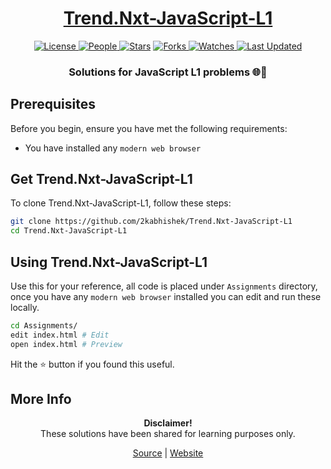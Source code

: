 <div align="center">

<h1><a href="https://2kabhishek.github.io/Trend.Nxt-JavaScript-L1">Trend.Nxt-JavaScript-L1</a></h1>

<a href="https://github.com/2KAbhishek/Trend.Nxt-JavaScript-L1/blob/main/LICENSE">
<img alt="License" src="https://img.shields.io/github/license/2kabhishek/Trend.Nxt-JavaScript-L1?style=flat&color=eee&label="> </a>

<a href="https://github.com/2KAbhishek/Trend.Nxt-JavaScript-L1/graphs/contributors">
<img alt="People" src="https://img.shields.io/github/contributors/2kabhishek/Trend.Nxt-JavaScript-L1?style=flat&color=ffaaf2&label=People"> </a>

<a href="https://github.com/2KAbhishek/Trend.Nxt-JavaScript-L1/stargazers">
<img alt="Stars" src="https://img.shields.io/github/stars/2kabhishek/Trend.Nxt-JavaScript-L1?style=flat&color=98c379&label=Stars"></a>

<a href="https://github.com/2KAbhishek/Trend.Nxt-JavaScript-L1/network/members">
<img alt="Forks" src="https://img.shields.io/github/forks/2kabhishek/Trend.Nxt-JavaScript-L1?style=flat&color=66a8e0&label=Forks"> </a>

<a href="https://github.com/2KAbhishek/Trend.Nxt-JavaScript-L1/watchers">
<img alt="Watches" src="https://img.shields.io/github/watchers/2kabhishek/Trend.Nxt-JavaScript-L1?style=flat&color=f5d08b&label=Watches"> </a>

<a href="https://github.com/2KAbhishek/Trend.Nxt-JavaScript-L1/pulse">
<img alt="Last Updated" src="https://img.shields.io/github/last-commit/2kabhishek/Trend.Nxt-JavaScript-L1?style=flat&color=e06c75&label="> </a>

<h3>Solutions for JavaScript L1 problems 🌐💯</h3>

</div>

## Prerequisites

Before you begin, ensure you have met the following requirements:

- You have installed any `modern web browser`

## Get Trend.Nxt-JavaScript-L1

To clone Trend.Nxt-JavaScript-L1, follow these steps:

```bash
git clone https://github.com/2kabhishek/Trend.Nxt-JavaScript-L1
cd Trend.Nxt-JavaScript-L1
```

## Using Trend.Nxt-JavaScript-L1

Use this for your reference, all code is placed under `Assignments` directory, once you have any `modern web browser` installed you can edit and run these locally.

```bash
cd Assignments/
edit index.html # Edit
open index.html # Preview
```

Hit the ⭐ button if you found this useful.

## More Info

<div align="center">

<strong>Disclaimer!</strong><br>
These solutions have been shared for learning purposes only. <br>

<a href="https://github.com/2KAbhishek/Trend.Nxt-JavaScript-L1">Source</a> |
<a href="https://2kabhishek.github.io/Trend.Nxt-JavaScript-L1">Website</a>

</div>
